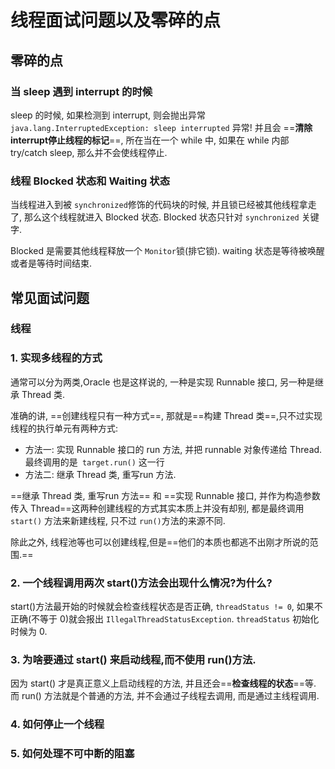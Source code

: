 # 线程面试问题以及零碎的点

## 零碎的点

### 当 sleep 遇到 interrupt 的时候

sleep 的时候, 如果检测到 interrupt, 则会抛出异常 `java.lang.InterruptedException: sleep interrupted` 异常! 并且会 ==**清除interrupt停止线程的标记**==, 所在当在一个 while 中, 如果在 while 内部 try/catch sleep, 那么并不会使线程停止.



### 线程 Blocked 状态和 Waiting 状态

当线程进入到被 `synchronized`修饰的代码块的时候, 并且锁已经被其他线程拿走了, 那么这个线程就进入 Blocked 状态. Blocked 状态只针对 `synchronized` 关键字.

Blocked 是需要其他线程释放一个 `Monitor`锁(排它锁). waiting 状态是等待被唤醒或者是等待时间结束.



## 常见面试问题

### 线程

### 1. 实现多线程的方式

通常可以分为两类,Oracle 也是这样说的, 一种是实现 Runnable 接口, 另一种是继承 Thread 类.

准确的讲, ==创建线程只有一种方式==, 那就是==构建 Thread 类==,只不过实现线程的执行单元有两种方式:

- 方法一: 实现 Runnable 接口的 run 方法, 并把 runnable 对象传递给 Thread. 最终调用的是` target.run()` 这一行
- 方法二: 继承 Thread 类, 重写run 方法.

==继承 Thread 类, 重写run 方法== 和 ==实现 Runnable 接口, 并作为构造参数传入 Thread==这两种创建线程的方式其实本质上并没有却别, 都是最终调用 `start()` 方法来新建线程, 只不过 `run()`方法的来源不同.

除此之外, 线程池等也可以创建线程,但是==他们的本质也都逃不出刚才所说的范围.==



### 2. 一个线程调用两次 start()方法会出现什么情况?为什么?

start()方法最开始的时候就会检查线程状态是否正确, `threadStatus != 0`, 如果不正确(不等于 0)就会报出 `IllegalThreadStatusException`.  `threadStatus` 初始化时候为 0.

### 3. 为啥要通过 start() 来启动线程,而不使用 run()方法.

因为 start() 才是真正意义上启动线程的方法, 并且还会==**检查线程的状态**==等.
而 run() 方法就是个普通的方法, 并不会通过子线程去调用, 而是通过主线程调用.

### 4. 如何停止一个线程





### 5. 如何处理不可中断的阻塞



